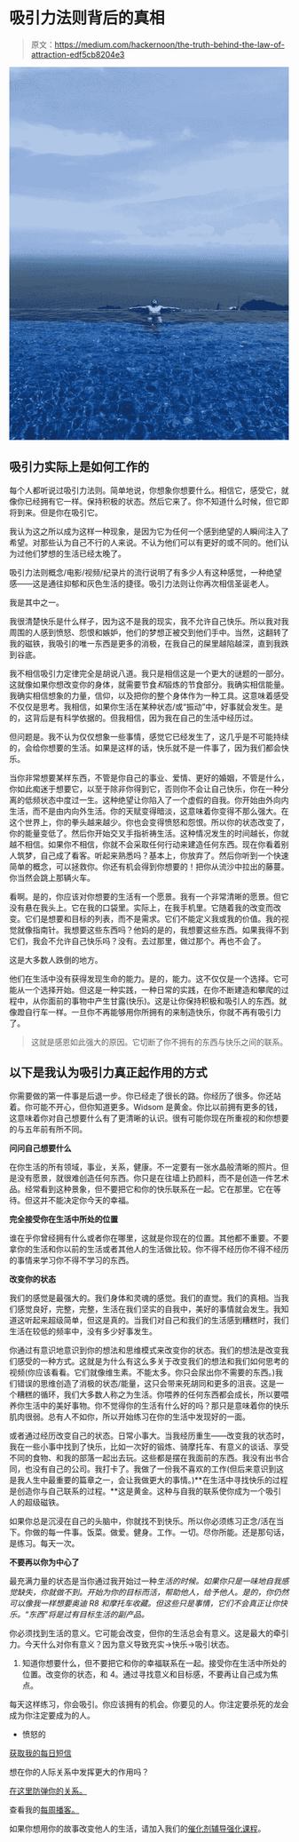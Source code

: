# 吸引力法则背后的真相

> 原文：<https://medium.com/hackernoon/the-truth-behind-the-law-of-attraction-edf5cb8204e3>

![](img/33516a6f03fc271a5caa800425385a28.png)

## 吸引力实际上是如何工作的

每个人都听说过吸引力法则。简单地说，你想象你想要什么。相信它，感受它，就像你已经拥有它一样。保持积极的状态。然后它来了。你不知道什么时候，但它即将到来。但是你在吸引它。

我认为这之所以成为这样一种现象，是因为它为任何一个感到绝望的人瞬间注入了希望。对那些认为自己不行的人来说。不认为他们可以有更好的或不同的。他们认为过他们梦想的生活已经太晚了。

吸引力法则概念/电影/视频/纪录片的流行说明了有多少人有这种感觉，一种绝望感——这是通往抑郁和灰色生活的捷径。吸引力法则让你再次相信圣诞老人。

我是其中之一。

我很清楚快乐是什么样子，因为这不是我的现实，我不允许自己快乐。所以我对我周围的人感到愤怒、怨恨和嫉妒，他们的梦想正被交到他们手中。当然，这翻转了我的磁铁，我吸引的唯一东西是更多的消极，在我自己的屎里越陷越深，直到我跌到谷底。

我不相信吸引力定律完全是胡说八道。我只是相信这是一个更大的谜题的一部分。这就像如果你想改变你的身体，就需要节食*和*锻炼的节食部分。我确实相信能量。我确实相信想象的力量，信仰，以及把你的整个身体作为一种工具。这意味着感受不仅仅是思考。我相信，如果你生活在某种状态/或“振动”中，好事就会发生。是的，这背后是有科学依据的。但我相信，因为我在自己的生活中经历过。

但问题是。我不认为仅仅想象一些事情，感觉它已经发生了，这几乎是不可能持续的，会给你想要的生活。如果是这样的话，快乐就不是一件事了，因为我们都会快乐。

当你非常想要某样东西，不管是你自己的事业、爱情、更好的婚姻，不管是什么，你如此痴迷于想要它，以至于除非你得到它，否则你不会让自己快乐，你在一种分离的低频状态中度过一生。这种绝望让你陷入了一个虚假的自我。你开始由外向内生活，而不是由内向外生活。你的天赋变得暗淡，这意味着你变得不那么强大。在这个世界上，你的拳头越来越少。你也会变得愤怒和怨恨。所以你的状态改变了，你的能量变低了。然后你开始交叉手指祈祷生活。这种情况发生的时间越长，你就越不相信。如果你不相信，你就不会采取任何行动来建造任何东西。现在你看着别人筑梦，自己成了看客。听起来熟悉吗？基本上，你放弃了。然后你听到一个快速简单的概念，可以拯救你。你还有机会得到你想要的！把你从流沙中拉出的藤蔓。你当然会跳上那辆火车。

看啊。是的，你应该对你想要的生活有一个愿景。我有一个非常清晰的愿景。但它没有悬在我头上。它在我的口袋里。实际上，在我手机里。它随着我的改变而改变。它们是想要和目标的列表，而不是需求。它们不能定义我或我的价值。我的视觉就像指南针。我想要这些东西吗？他妈的是的，我想要这些东西。如果我得不到它们，我会不允许自己快乐吗？没有。去过那里，做过那个。再也不会了。

这是大多数人跌倒的地方。

他们在生活中没有获得发现生命的能力。是的，能力。这不仅仅是一个选择。它可能从一个选择开始。但这是一种实践，一种日常的实践，在你不断建造和攀爬的过程中，从你面前的事物中产生甘露(快乐)。这是让你保持积极和吸引人的东西。就像蹬自行车一样。一旦你不再能够用你所拥有的来制造快乐，你就不再有吸引力了。

> 这就是感恩如此强大的原因。它切断了你不拥有的东西与快乐之间的联系。

## 以下是我认为吸引力真正起作用的方式

你需要做的第一件事是后退一步。你已经走了很长的路。你经历了很多。你还站着。你可能不开心，但你知道更多。Widsom 是黄金。你比以前拥有更多的钱，这意味着你对自己想要什么有了更清晰的认识。很有可能你现在所重视的和你想要的与五年前有所不同。

**问问自己想要什么**

在你生活的所有领域，事业，关系，健康。不一定要有一张水晶般清晰的照片。但是没有愿景，就很难创造任何东西。你只是在往墙上扔颜料，而不是创造一件艺术品。经常看到这种景象，但不要把它和你的快乐联系在一起。它在那里。它在等待。但这并不能决定你今天的幸福。

**完全接受你在生活中所处的位置**

谁在乎你曾经拥有什么或者你在哪里，这就是你现在的位置。其他都不重要。不要拿你的生活和你以前的生活或者其他人的生活做比较。你不得不经历你不得不经历的事情来学习你不得不学习的东西。

**改变你的状态**

我们的感觉是最强大的。我们身体和灵魂的感觉。我们的直觉。我们的真相。当我们感觉良好，完整，完整，生活在我们坚实的自我中，美好的事情就会发生。我知道这听起来超级简单，但这是真的。当我们对自己和我们的生活感到糟糕时，我们生活在较低的频率中，没有多少好事发生。

你通过有意识地意识到你的想法和思维模式来改变你的状态。我们的想法是改变我们感受的一种方式。这就是为什么有这么多关于改变我们的想法和我们如何思考的视频(你应该看看。它们就像维生素。不能太多。你只会尿出你不需要的东西。)我们错误的思维创造了消极的状态/能量，这只会带来死胡同和更多的沮丧。这是一个糟糕的循环，我们大多数人称之为生活。你喂养的任何东西都会成长，所以要喂养你生活中的美好事物。你不觉得你的生活有什么好的吗？那只是意味着你的快乐肌肉很弱。总有人不如你，所以开始练习在你的生活中发现好的一面。

或者通过经历改变自己的状态。日常小事大。当我经历重生——改变我的状态时，我在一些小事中找到了快乐，比如一次好的锻炼、骑摩托车、有意义的谈话、享受不同的食物、和我的部落一起出去玩。这些都是摆在我面前的东西。我没有出书合同，也没有自己的公司。我打卡了。我做了一份我不喜欢的工作(但后来意识到这是我人生中最重要的篇章之一，会让我做更大的事情。)**在生活中寻找快乐的过程是创造你与自己联系的过程。**这是黄金。这种与自我的联系使你成为一个吸引人的超级磁铁。

如果你总是沉浸在自己的头脑中，你就找不到快乐。所以你必须练习正念/活在当下。你做的每一件事。饭菜。做爱。健身。工作。一切。尽你所能。还是那句话，是练习。每天一次。

**不要再以你为中心了**

最充满力量的状态是当你通过我开始过一种*生活的时候。如果你只是一味地自我感觉缺失，你就做不到。开始为你的目标而活，帮助他人，给予他人。是的，你仍然可以像我一样想要奥迪 R8 和摩托车收藏。但这些只是事情，它们不会真正让你快乐。“东西”将是过有目标生活的副产品。*

你必须找到生活的意义。它可能会改变，但你的生活总会有意义。这是最大的牵引力。今天什么对你有意义？因为意义导致充实→快乐→吸引状态。

1.  知道你想要什么，但不要把它和你的幸福联系在一起。接受你在生活中所处的位置。改变你的状态，和 4。通过寻找意义和目标感，不要再让自己成为焦点。

每天这样练习，你会吸引。你应该拥有的机会。你要见的人。你注定要杀死的龙会成为你注定要成为的人。

*   愤怒的

[获取我的每日短信](https://www.theangrytherapist.com/)

想在你的人际关系中发挥更大的作用吗？

[在这里防弹你的关系。](https://coursecraft.net/c/theangrytherapist/splash)

查看我的[每周播客。](http://bit.ly/theangrytherapistpodcast)

如果你想用你的故事改变他人的生活，请加入我们的[催化剂辅导强化课程](https://www.jrni.co/life-coach-training-program?src=medium)。